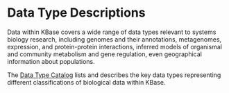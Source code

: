 # Data Type Descriptions

Data within KBase covers a wide range of data types relevant to systems biology research, including genomes and their annotations, metagenomes, expression, and protein-protein interactions, inferred models of organismal and community metabolism and gene regulation, even geographical information about populations.

The [Data Type Catalog](https://narrative.kbase.us/#catalog/datatypes) lists and describes the key data types representing different classifications of biological data within KBase.


